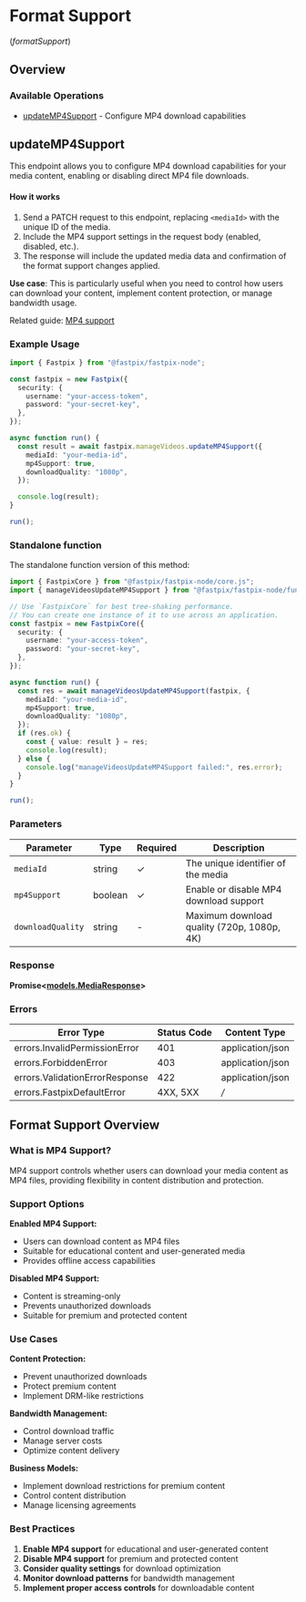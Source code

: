 # Format Support
(*formatSupport*)

## Overview

### Available Operations

* [updateMP4Support](#updatemp4support) - Configure MP4 download capabilities

## updateMP4Support

This endpoint allows you to configure MP4 download capabilities for your media content, enabling or disabling direct MP4 file downloads.

#### How it works
1. Send a PATCH request to this endpoint, replacing `<mediaId>` with the unique ID of the media.
2. Include the MP4 support settings in the request body (enabled, disabled, etc.).
3. The response will include the updated media data and confirmation of the format support changes applied.

**Use case**: This is particularly useful when you need to control how users can download your content, implement content protection, or manage bandwidth usage.

Related guide: <a href="https://docs.fastpix.io/docs/mp4-support">MP4 support</a>

### Example Usage

```typescript
import { Fastpix } from "@fastpix/fastpix-node";

const fastpix = new Fastpix({
  security: {
    username: "your-access-token",
    password: "your-secret-key",
  },
});

async function run() {
  const result = await fastpix.manageVideos.updateMP4Support({
    mediaId: "your-media-id",
    mp4Support: true,
    downloadQuality: "1080p",
  });

  console.log(result);
}

run();
```

### Standalone function

The standalone function version of this method:

```typescript
import { FastpixCore } from "@fastpix/fastpix-node/core.js";
import { manageVideosUpdateMP4Support } from "@fastpix/fastpix-node/funcs/manageVideosUpdateMP4Support.js";

// Use `FastpixCore` for best tree-shaking performance.
// You can create one instance of it to use across an application.
const fastpix = new FastpixCore({
  security: {
    username: "your-access-token",
    password: "your-secret-key",
  },
});

async function run() {
  const res = await manageVideosUpdateMP4Support(fastpix, {
    mediaId: "your-media-id",
    mp4Support: true,
    downloadQuality: "1080p",
  });
  if (res.ok) {
    const { value: result } = res;
    console.log(result);
  } else {
    console.log("manageVideosUpdateMP4Support failed:", res.error);
  }
}

run();
```

### Parameters

| Parameter | Type | Required | Description |
|-----------|------|----------|-------------|
| `mediaId` | string | ✓ | The unique identifier of the media |
| `mp4Support` | boolean | ✓ | Enable or disable MP4 download support |
| `downloadQuality` | string | - | Maximum download quality (720p, 1080p, 4K) |

### Response

**Promise<[models.MediaResponse](../../models/mediaresponse.md)>**

### Errors

| Error Type | Status Code | Content Type |
|-------------|-------------|--------------|
| errors.InvalidPermissionError | 401 | application/json |
| errors.ForbiddenError | 403 | application/json |
| errors.ValidationErrorResponse | 422 | application/json |
| errors.FastpixDefaultError | 4XX, 5XX | */* |

## Format Support Overview

### What is MP4 Support?

MP4 support controls whether users can download your media content as MP4 files, providing flexibility in content distribution and protection.

### Support Options

**Enabled MP4 Support:**
- Users can download content as MP4 files
- Suitable for educational content and user-generated media
- Provides offline access capabilities

**Disabled MP4 Support:**
- Content is streaming-only
- Prevents unauthorized downloads
- Suitable for premium and protected content

### Use Cases

**Content Protection:**
- Prevent unauthorized downloads
- Protect premium content
- Implement DRM-like restrictions

**Bandwidth Management:**
- Control download traffic
- Manage server costs
- Optimize content delivery

**Business Models:**
- Implement download restrictions for premium content
- Control content distribution
- Manage licensing agreements

### Best Practices

1. **Enable MP4 support** for educational and user-generated content
2. **Disable MP4 support** for premium and protected content
3. **Consider quality settings** for download optimization
4. **Monitor download patterns** for bandwidth management
5. **Implement proper access controls** for downloadable content
